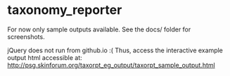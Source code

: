 # taxonomy_reporter

For now only sample outputs available.  See the docs/ folder for screenshots.

jQuery does not run from github.io :(
Thus, access the interactive example output html accessible at:
http://psg.skinforum.org/taxorpt_eg_output/taxorpt_sample_output.html
